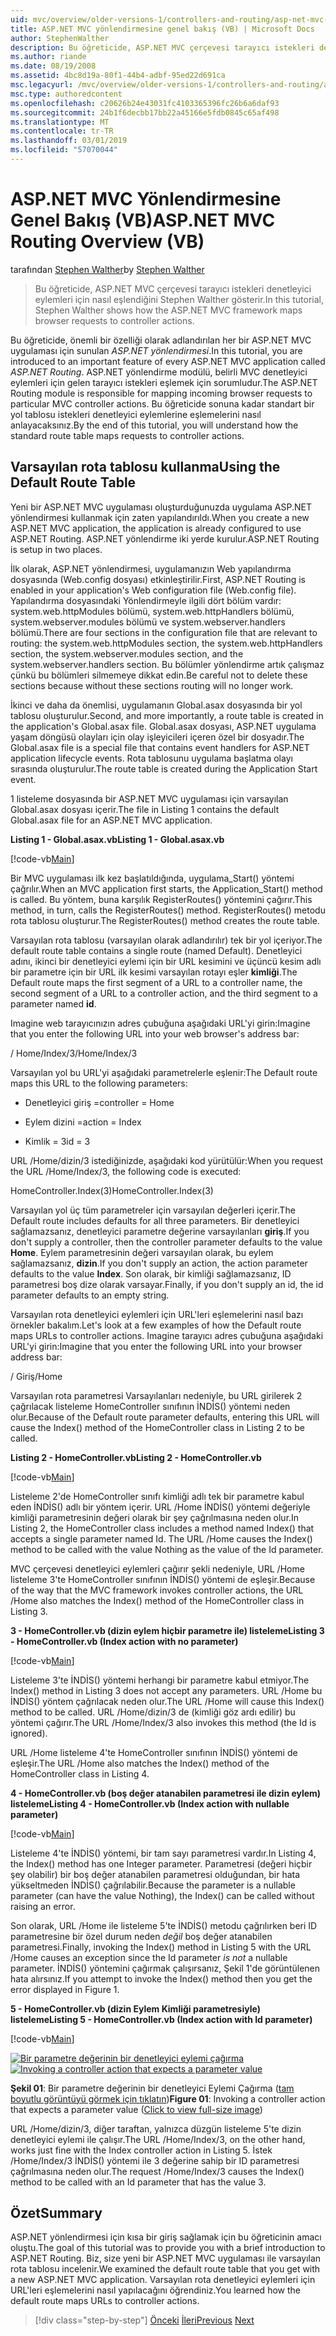 ```yaml
---
uid: mvc/overview/older-versions-1/controllers-and-routing/asp-net-mvc-routing-overview-vb
title: ASP.NET MVC yönlendirmesine genel bakış (VB) | Microsoft Docs
author: StephenWalther
description: Bu öğreticide, ASP.NET MVC çerçevesi tarayıcı istekleri denetleyici eylemleri için nasıl eşlendiğini Stephen Walther gösterir.
ms.author: riande
ms.date: 08/19/2008
ms.assetid: 4bc8d19a-80f1-44b4-adbf-95ed22d691ca
msc.legacyurl: /mvc/overview/older-versions-1/controllers-and-routing/asp-net-mvc-routing-overview-vb
msc.type: authoredcontent
ms.openlocfilehash: c20626b24e43031fc4103365396fc26b6a6daf93
ms.sourcegitcommit: 24b1f6decbb17bb22a45166e5fdb0845c65af498
ms.translationtype: MT
ms.contentlocale: tr-TR
ms.lasthandoff: 03/01/2019
ms.locfileid: "57070044"
---
```

<a name="aspnet-mvc-routing-overview-vb"></a><span data-ttu-id="f6852-103">ASP.NET MVC Yönlendirmesine Genel Bakış (VB)</span><span class="sxs-lookup"><span data-stu-id="f6852-103">ASP.NET MVC Routing Overview (VB)</span></span>
====================
<span data-ttu-id="f6852-104">tarafından [Stephen Walther](https://github.com/StephenWalther)</span><span class="sxs-lookup"><span data-stu-id="f6852-104">by [Stephen Walther](https://github.com/StephenWalther)</span></span>

> <span data-ttu-id="f6852-105">Bu öğreticide, ASP.NET MVC çerçevesi tarayıcı istekleri denetleyici eylemleri için nasıl eşlendiğini Stephen Walther gösterir.</span><span class="sxs-lookup"><span data-stu-id="f6852-105">In this tutorial, Stephen Walther shows how the ASP.NET MVC framework maps browser requests to controller actions.</span></span>


<span data-ttu-id="f6852-106">Bu öğreticide, önemli bir özelliği olarak adlandırılan her bir ASP.NET MVC uygulaması için sunulan *ASP.NET yönlendirmesi*.</span><span class="sxs-lookup"><span data-stu-id="f6852-106">In this tutorial, you are introduced to an important feature of every ASP.NET MVC application called *ASP.NET Routing*.</span></span> <span data-ttu-id="f6852-107">ASP.NET yönlendirme modülü, belirli MVC denetleyici eylemleri için gelen tarayıcı istekleri eşlemek için sorumludur.</span><span class="sxs-lookup"><span data-stu-id="f6852-107">The ASP.NET Routing module is responsible for mapping incoming browser requests to particular MVC controller actions.</span></span> <span data-ttu-id="f6852-108">Bu öğreticide sonuna kadar standart bir yol tablosu istekleri denetleyici eylemlerine eşlemelerini nasıl anlayacaksınız.</span><span class="sxs-lookup"><span data-stu-id="f6852-108">By the end of this tutorial, you will understand how the standard route table maps requests to controller actions.</span></span>

## <a name="using-the-default-route-table"></a><span data-ttu-id="f6852-109">Varsayılan rota tablosu kullanma</span><span class="sxs-lookup"><span data-stu-id="f6852-109">Using the Default Route Table</span></span>

<span data-ttu-id="f6852-110">Yeni bir ASP.NET MVC uygulaması oluşturduğunuzda uygulama ASP.NET yönlendirmesi kullanmak için zaten yapılandırıldı.</span><span class="sxs-lookup"><span data-stu-id="f6852-110">When you create a new ASP.NET MVC application, the application is already configured to use ASP.NET Routing.</span></span> <span data-ttu-id="f6852-111">ASP.NET yönlendirme iki yerde kurulur.</span><span class="sxs-lookup"><span data-stu-id="f6852-111">ASP.NET Routing is setup in two places.</span></span>

<span data-ttu-id="f6852-112">İlk olarak, ASP.NET yönlendirmesi, uygulamanızın Web yapılandırma dosyasında (Web.config dosyası) etkinleştirilir.</span><span class="sxs-lookup"><span data-stu-id="f6852-112">First, ASP.NET Routing is enabled in your application's Web configuration file (Web.config file).</span></span> <span data-ttu-id="f6852-113">Yapılandırma dosyasındaki Yönlendirmeyle ilgili dört bölüm vardır: system.web.httpModules bölümü, system.web.httpHandlers bölümü, system.webserver.modules bölümü ve system.webserver.handlers bölümü.</span><span class="sxs-lookup"><span data-stu-id="f6852-113">There are four sections in the configuration file that are relevant to routing: the system.web.httpModules section, the system.web.httpHandlers section, the system.webserver.modules section, and the system.webserver.handlers section.</span></span> <span data-ttu-id="f6852-114">Bu bölümler yönlendirme artık çalışmaz çünkü bu bölümleri silmemeye dikkat edin.</span><span class="sxs-lookup"><span data-stu-id="f6852-114">Be careful not to delete these sections because without these sections routing will no longer work.</span></span>

<span data-ttu-id="f6852-115">İkinci ve daha da önemlisi, uygulamanın Global.asax dosyasında bir yol tablosu oluşturulur.</span><span class="sxs-lookup"><span data-stu-id="f6852-115">Second, and more importantly, a route table is created in the application's Global.asax file.</span></span> <span data-ttu-id="f6852-116">Global.asax dosyası, ASP.NET uygulama yaşam döngüsü olayları için olay işleyicileri içeren özel bir dosyadır.</span><span class="sxs-lookup"><span data-stu-id="f6852-116">The Global.asax file is a special file that contains event handlers for ASP.NET application lifecycle events.</span></span> <span data-ttu-id="f6852-117">Rota tablosunu uygulama başlatma olayı sırasında oluşturulur.</span><span class="sxs-lookup"><span data-stu-id="f6852-117">The route table is created during the Application Start event.</span></span>

<span data-ttu-id="f6852-118">1 listeleme dosyasında bir ASP.NET MVC uygulaması için varsayılan Global.asax dosyası içerir.</span><span class="sxs-lookup"><span data-stu-id="f6852-118">The file in Listing 1 contains the default Global.asax file for an ASP.NET MVC application.</span></span>

<span data-ttu-id="f6852-119">**Listing 1 - Global.asax.vb**</span><span class="sxs-lookup"><span data-stu-id="f6852-119">**Listing 1 - Global.asax.vb**</span></span>

[!code-vb[Main](asp-net-mvc-routing-overview-vb/samples/sample1.vb)]

<span data-ttu-id="f6852-120">Bir MVC uygulaması ilk kez başlatıldığında, uygulama\_Start() yöntemi çağrılır.</span><span class="sxs-lookup"><span data-stu-id="f6852-120">When an MVC application first starts, the Application\_Start() method is called.</span></span> <span data-ttu-id="f6852-121">Bu yöntem, buna karşılık RegisterRoutes() yöntemini çağırır.</span><span class="sxs-lookup"><span data-stu-id="f6852-121">This method, in turn, calls the RegisterRoutes() method.</span></span> <span data-ttu-id="f6852-122">RegisterRoutes() metodu rota tablosu oluşturur.</span><span class="sxs-lookup"><span data-stu-id="f6852-122">The RegisterRoutes() method creates the route table.</span></span>

<span data-ttu-id="f6852-123">Varsayılan rota tablosu (varsayılan olarak adlandırılır) tek bir yol içeriyor.</span><span class="sxs-lookup"><span data-stu-id="f6852-123">The default route table contains a single route (named Default).</span></span> <span data-ttu-id="f6852-124">Denetleyici adını, ikinci bir denetleyici eylemi için bir URL kesimini ve üçüncü kesim adlı bir parametre için bir URL ilk kesimi varsayılan rotayı eşler **kimliği**.</span><span class="sxs-lookup"><span data-stu-id="f6852-124">The Default route maps the first segment of a URL to a controller name, the second segment of a URL to a controller action, and the third segment to a parameter named **id**.</span></span>

<span data-ttu-id="f6852-125">Imagine web tarayıcınızın adres çubuğuna aşağıdaki URL'yi girin:</span><span class="sxs-lookup"><span data-stu-id="f6852-125">Imagine that you enter the following URL into your web browser's address bar:</span></span>

<span data-ttu-id="f6852-126">/ Home/Index/3</span><span class="sxs-lookup"><span data-stu-id="f6852-126">/Home/Index/3</span></span>

<span data-ttu-id="f6852-127">Varsayılan yol bu URL'yi aşağıdaki parametrelerle eşlenir:</span><span class="sxs-lookup"><span data-stu-id="f6852-127">The Default route maps this URL to the following parameters:</span></span>

- <span data-ttu-id="f6852-128">Denetleyici giriş =</span><span class="sxs-lookup"><span data-stu-id="f6852-128">controller = Home</span></span>

- <span data-ttu-id="f6852-129">Eylem dizini =</span><span class="sxs-lookup"><span data-stu-id="f6852-129">action = Index</span></span>

- <span data-ttu-id="f6852-130">Kimlik = 3</span><span class="sxs-lookup"><span data-stu-id="f6852-130">id = 3</span></span>

<span data-ttu-id="f6852-131">URL /Home/dizin/3 istediğinizde, aşağıdaki kod yürütülür:</span><span class="sxs-lookup"><span data-stu-id="f6852-131">When you request the URL /Home/Index/3, the following code is executed:</span></span>

<span data-ttu-id="f6852-132">HomeController.Index(3)</span><span class="sxs-lookup"><span data-stu-id="f6852-132">HomeController.Index(3)</span></span>

<span data-ttu-id="f6852-133">Varsayılan yol üç tüm parametreler için varsayılan değerleri içerir.</span><span class="sxs-lookup"><span data-stu-id="f6852-133">The Default route includes defaults for all three parameters.</span></span> <span data-ttu-id="f6852-134">Bir denetleyici sağlamazsanız, denetleyici parametre değerine varsayılanları **giriş**.</span><span class="sxs-lookup"><span data-stu-id="f6852-134">If you don't supply a controller, then the controller parameter defaults to the value **Home**.</span></span> <span data-ttu-id="f6852-135">Eylem parametresinin değeri varsayılan olarak, bu eylem sağlamazsanız, **dizin**.</span><span class="sxs-lookup"><span data-stu-id="f6852-135">If you don't supply an action, the action parameter defaults to the value **Index**.</span></span> <span data-ttu-id="f6852-136">Son olarak, bir kimliği sağlamazsanız, ID parametresi boş dize olarak varsayar.</span><span class="sxs-lookup"><span data-stu-id="f6852-136">Finally, if you don't supply an id, the id parameter defaults to an empty string.</span></span>

<span data-ttu-id="f6852-137">Varsayılan rota denetleyici eylemleri için URL'leri eşlemelerini nasıl bazı örnekler bakalım.</span><span class="sxs-lookup"><span data-stu-id="f6852-137">Let's look at a few examples of how the Default route maps URLs to controller actions.</span></span> <span data-ttu-id="f6852-138">Imagine tarayıcı adres çubuğuna aşağıdaki URL'yi girin:</span><span class="sxs-lookup"><span data-stu-id="f6852-138">Imagine that you enter the following URL into your browser address bar:</span></span>

<span data-ttu-id="f6852-139">/ Giriş</span><span class="sxs-lookup"><span data-stu-id="f6852-139">/Home</span></span>

<span data-ttu-id="f6852-140">Varsayılan rota parametresi Varsayılanları nedeniyle, bu URL girilerek 2 çağrılacak listeleme HomeController sınıfının İNDİS() yöntemi neden olur.</span><span class="sxs-lookup"><span data-stu-id="f6852-140">Because of the Default route parameter defaults, entering this URL will cause the Index() method of the HomeController class in Listing 2 to be called.</span></span>

<span data-ttu-id="f6852-141">**Listing 2 - HomeController.vb**</span><span class="sxs-lookup"><span data-stu-id="f6852-141">**Listing 2 - HomeController.vb**</span></span>

[!code-vb[Main](asp-net-mvc-routing-overview-vb/samples/sample2.vb)]

<span data-ttu-id="f6852-142">Listeleme 2'de HomeController sınıfı kimliği adlı tek bir parametre kabul eden İNDİS() adlı bir yöntem içerir. URL /Home İNDİS() yöntemi değeriyle kimliği parametresinin değeri olarak bir şey çağrılmasına neden olur.</span><span class="sxs-lookup"><span data-stu-id="f6852-142">In Listing 2, the HomeController class includes a method named Index() that accepts a single parameter named Id. The URL /Home causes the Index() method to be called with the value Nothing as the value of the Id parameter.</span></span>

<span data-ttu-id="f6852-143">MVC çerçevesi denetleyici eylemleri çağırır şekli nedeniyle, URL /Home listeleme 3'te HomeController sınıfının İNDİS() yöntemi de eşleşir.</span><span class="sxs-lookup"><span data-stu-id="f6852-143">Because of the way that the MVC framework invokes controller actions, the URL /Home also matches the Index() method of the HomeController class in Listing 3.</span></span>

<span data-ttu-id="f6852-144">**3 - HomeController.vb (dizin eylem hiçbir parametre ile) listeleme**</span><span class="sxs-lookup"><span data-stu-id="f6852-144">**Listing 3 - HomeController.vb (Index action with no parameter)**</span></span>

[!code-vb[Main](asp-net-mvc-routing-overview-vb/samples/sample3.vb)]

<span data-ttu-id="f6852-145">Listeleme 3'te İNDİS() yöntemi herhangi bir parametre kabul etmiyor.</span><span class="sxs-lookup"><span data-stu-id="f6852-145">The Index() method in Listing 3 does not accept any parameters.</span></span> <span data-ttu-id="f6852-146">URL /Home bu İNDİS() yöntem çağrılacak neden olur.</span><span class="sxs-lookup"><span data-stu-id="f6852-146">The URL /Home will cause this Index() method to be called.</span></span> <span data-ttu-id="f6852-147">URL /Home/dizin/3 de (kimliği göz ardı edilir) bu yöntemi çağırır.</span><span class="sxs-lookup"><span data-stu-id="f6852-147">The URL /Home/Index/3 also invokes this method (the Id is ignored).</span></span>

<span data-ttu-id="f6852-148">URL /Home listeleme 4'te HomeController sınıfının İNDİS() yöntemi de eşleşir.</span><span class="sxs-lookup"><span data-stu-id="f6852-148">The URL /Home also matches the Index() method of the HomeController class in Listing 4.</span></span>

<span data-ttu-id="f6852-149">**4 - HomeController.vb (boş değer atanabilen parametresi ile dizin eylem) listeleme**</span><span class="sxs-lookup"><span data-stu-id="f6852-149">**Listing 4 - HomeController.vb (Index action with nullable parameter)**</span></span>

[!code-vb[Main](asp-net-mvc-routing-overview-vb/samples/sample4.vb)]

<span data-ttu-id="f6852-150">Listeleme 4'te İNDİS() yöntemi, bir tam sayı parametresi vardır.</span><span class="sxs-lookup"><span data-stu-id="f6852-150">In Listing 4, the Index() method has one Integer parameter.</span></span> <span data-ttu-id="f6852-151">Parametresi (değeri hiçbir şey olabilir) bir boş değer atanabilen parametresi olduğundan, bir hata yükseltmeden İNDİS() çağrılabilir.</span><span class="sxs-lookup"><span data-stu-id="f6852-151">Because the parameter is a nullable parameter (can have the value Nothing), the Index() can be called without raising an error.</span></span>

<span data-ttu-id="f6852-152">Son olarak, URL /Home ile listeleme 5'te İNDİS() metodu çağrılırken beri ID parametresine bir özel durum neden *değil* boş değer atanabilen parametresi.</span><span class="sxs-lookup"><span data-stu-id="f6852-152">Finally, invoking the Index() method in Listing 5 with the URL /Home causes an exception since the Id parameter *is not* a nullable parameter.</span></span> <span data-ttu-id="f6852-153">İNDİS() yöntemini çağırmak çalışırsanız, Şekil 1'de görüntülenen hata alırsınız.</span><span class="sxs-lookup"><span data-stu-id="f6852-153">If you attempt to invoke the Index() method then you get the error displayed in Figure 1.</span></span>

<span data-ttu-id="f6852-154">**5 - HomeController.vb (dizin Eylem Kimliği parametresiyle) listeleme**</span><span class="sxs-lookup"><span data-stu-id="f6852-154">**Listing 5 - HomeController.vb (Index action with Id parameter)**</span></span>

[!code-vb[Main](asp-net-mvc-routing-overview-vb/samples/sample5.vb)]


<span data-ttu-id="f6852-155">[![Bir parametre değerinin bir denetleyici eylemi çağırma](asp-net-mvc-routing-overview-vb/_static/image1.jpg)](asp-net-mvc-routing-overview-vb/_static/image1.png)</span><span class="sxs-lookup"><span data-stu-id="f6852-155">[![Invoking a controller action that expects a parameter value](asp-net-mvc-routing-overview-vb/_static/image1.jpg)](asp-net-mvc-routing-overview-vb/_static/image1.png)</span></span>

<span data-ttu-id="f6852-156">**Şekil 01**: Bir parametre değerinin bir denetleyici Eylemi Çağırma ([tam boyutlu görüntüyü görmek için tıklatın](asp-net-mvc-routing-overview-vb/_static/image2.png))</span><span class="sxs-lookup"><span data-stu-id="f6852-156">**Figure 01**: Invoking a controller action that expects a parameter value ([Click to view full-size image](asp-net-mvc-routing-overview-vb/_static/image2.png))</span></span>


<span data-ttu-id="f6852-157">URL /Home/dizin/3, diğer taraftan, yalnızca düzgün listeleme 5'te dizin denetleyici eylemi ile çalışır.</span><span class="sxs-lookup"><span data-stu-id="f6852-157">The URL /Home/Index/3, on the other hand, works just fine with the Index controller action in Listing 5.</span></span> <span data-ttu-id="f6852-158">İstek /Home/Index/3 İNDİS() yöntemi ile 3 değerine sahip bir ID parametresi çağrılmasına neden olur.</span><span class="sxs-lookup"><span data-stu-id="f6852-158">The request /Home/Index/3 causes the Index() method to be called with an Id parameter that has the value 3.</span></span>

## <a name="summary"></a><span data-ttu-id="f6852-159">Özet</span><span class="sxs-lookup"><span data-stu-id="f6852-159">Summary</span></span>

<span data-ttu-id="f6852-160">ASP.NET yönlendirmesi için kısa bir giriş sağlamak için bu öğreticinin amacı oluştu.</span><span class="sxs-lookup"><span data-stu-id="f6852-160">The goal of this tutorial was to provide you with a brief introduction to ASP.NET Routing.</span></span> <span data-ttu-id="f6852-161">Biz, size yeni bir ASP.NET MVC uygulaması ile varsayılan rota tablosu incelenir.</span><span class="sxs-lookup"><span data-stu-id="f6852-161">We examined the default route table that you get with a new ASP.NET MVC application.</span></span> <span data-ttu-id="f6852-162">Varsayılan rota denetleyici eylemleri için URL'leri eşlemelerini nasıl yapılacağını öğrendiniz.</span><span class="sxs-lookup"><span data-stu-id="f6852-162">You learned how the default route maps URLs to controller actions.</span></span>

> [!div class="step-by-step"]
> <span data-ttu-id="f6852-163">[Önceki](creating-an-action-cs.md)
> [İleri](understanding-action-filters-vb.md)</span><span class="sxs-lookup"><span data-stu-id="f6852-163">[Previous](creating-an-action-cs.md)
[Next](understanding-action-filters-vb.md)</span></span>
